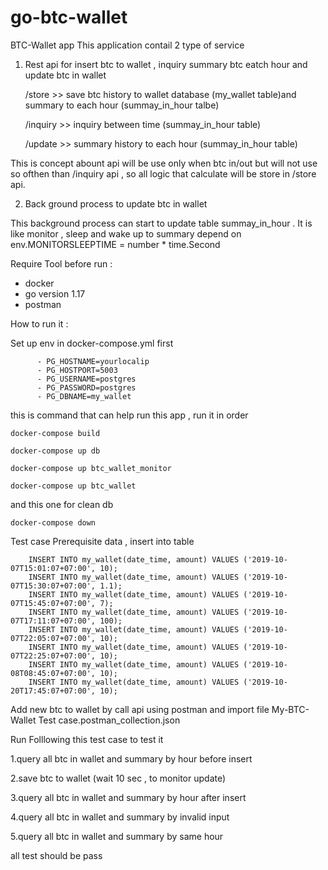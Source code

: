 # go-btc-wallet

BTC-Wallet app
This application contail 2 type of service
1. Rest api for insert btc to wallet , inquiry summary btc eatch hour and update btc in wallet

    /store >> save btc history to wallet database (my_wallet table)and summary to each hour (summay_in_hour talbe)

    /inquiry >> inquiry between time (summay_in_hour table)

    /update  >> summary history to each hour (summay_in_hour table)

This is concept abount api will be use only when btc in/out but will not use so ofthen than /inquiry api , so all logic that calculate will be store in /store api.

2. Back ground process to update btc in wallet

This background process can start to update table summay_in_hour .
It is like monitor , sleep and wake up to summary depend on env.MONITORSLEEPTIME = number * time.Second

Require Tool before run :

- docker
- go version 1.17
- postman

How to run it :

Set up env in docker-compose.yml first

```
      - PG_HOSTNAME=yourlocalip
      - PG_HOSTPORT=5003
      - PG_USERNAME=postgres
      - PG_PASSWORD=postgres
      - PG_DBNAME=my_wallet
```

this is command that can help run this app , run it in order

`docker-compose build`

`docker-compose up db`

`docker-compose up btc_wallet_monitor`

`docker-compose up btc_wallet`

and this one for clean db

`docker-compose down`

Test case
Prerequisite data , insert into table

```
    INSERT INTO my_wallet(date_time, amount) VALUES ('2019-10-07T15:01:07+07:00', 10);
    INSERT INTO my_wallet(date_time, amount) VALUES ('2019-10-07T15:30:07+07:00', 1.1);
    INSERT INTO my_wallet(date_time, amount) VALUES ('2019-10-07T15:45:07+07:00', 7);
    INSERT INTO my_wallet(date_time, amount) VALUES ('2019-10-07T17:11:07+07:00', 100);
    INSERT INTO my_wallet(date_time, amount) VALUES ('2019-10-07T22:05:07+07:00', 10);
    INSERT INTO my_wallet(date_time, amount) VALUES ('2019-10-07T22:25:07+07:00', 10);
    INSERT INTO my_wallet(date_time, amount) VALUES ('2019-10-08T08:45:07+07:00', 10);
    INSERT INTO my_wallet(date_time, amount) VALUES ('2019-10-20T17:45:07+07:00', 10);
```

Add new btc to wallet by call api using postman and import file My-BTC-Wallet Test case.postman_collection.json

Run Folllowing this test case to test it

1.query all btc in wallet and summary by hour before insert

2.save btc to wallet (wait 10 sec , to monitor update)

3.query all btc in wallet and summary by hour after insert

4.query all btc in wallet and summary by invalid input

5.query all btc in wallet and summary by same hour

all test should be pass